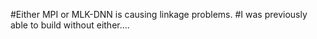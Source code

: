 #Either MPI or MLK-DNN is causing linkage problems.
#I was previously able to build without either....

